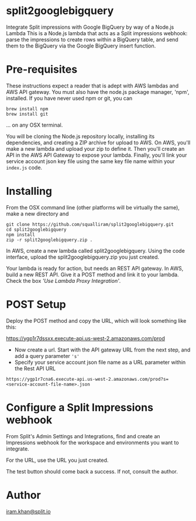 # split2googlebigquery

Integrate Split impressions with Google BigQuery by way of a Node.js Lambda
This is a Node.js lambda that acts as a Split impressions webhook: parse the impressions to create rows within a BigQuery table, and send them to the BigQuery via the Google BigQuery insert function.

# Pre-requisites

These instructions expect a reader that is adept with AWS lambdas and AWS API gateway. You must also have the node.js package manager, 'npm', installed. If you have never used npm or git, you can

```
brew install npm
brew install git
```
... on any OSX terminal.

You will be cloning the Node.js repository locally, installing its dependencies, and creating a ZIP archive for upload to AWS. On AWS, you'll make a new lambda and upload your zip to define it. Then you'll create an API in the AWS API Gateway to expose your lambda. Finally, you'll link your service account json key file using the same key file name within your ``index.js`` code.

# Installing 

From the OSX command line (other platforms will be virtually the same), make a new directory and

```
git clone https://github.com/squalliram/split2googlebigquery.git
cd split2googlebigquery
npm install 
zip -r split2googlebigquery.zip .
```

In AWS, create a new lambda called split2googlebigquery. Using the code interface, upload the split2googlebigquery.zip you just created.

Your lambda is ready for action, but needs an REST API gateway. In AWS, build a new REST API. Give it a POST method and link it to your lambda. Check the box *'Use Lambda Proxy Integration'*.

# POST Setup 

Deploy the POST method and copy the URL, which will look something like this:

https://ygp1r7dssxx.execute-api.us-west-2.amazonaws.com/prod

* Now create a url. Start with the API gateway URL from the next step, and add a query parameter `'s'`
* Specify your service account json file name as a URL parameter within the Rest API URL

```
https://ygp1r7cna6.execute-api.us-west-2.amazonaws.com/prod?s=<service-account-file-name>.json
```

# Configure a Split Impressions webhook

From Split's Admin Settings and Integrations, find and create an Impressions webhook for the workspace and environments you want to integrate.

For the URL, use the URL you just created.

The test button should come back a success. If not, consult the author.

# Author

iram.khan@split.io
